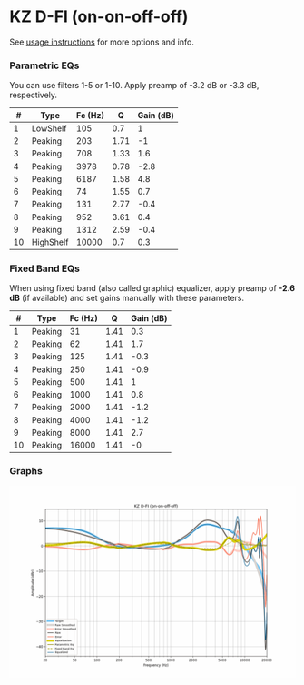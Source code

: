 # KZ D-FI (on-on-off-off)
See [usage instructions](https://github.com/jaakkopasanen/AutoEq#usage) for more options and info.

### Parametric EQs
You can use filters 1-5 or 1-10. Apply preamp of -3.2 dB or -3.3 dB, respectively.

|   # | Type      |   Fc (Hz) |    Q |   Gain (dB) |
|-----|-----------|-----------|------|-------------|
|   1 | LowShelf  |       105 | 0.7  |         1   |
|   2 | Peaking   |       203 | 1.71 |        -1   |
|   3 | Peaking   |       708 | 1.33 |         1.6 |
|   4 | Peaking   |      3978 | 0.78 |        -2.8 |
|   5 | Peaking   |      6187 | 1.58 |         4.8 |
|   6 | Peaking   |        74 | 1.55 |         0.7 |
|   7 | Peaking   |       131 | 2.77 |        -0.4 |
|   8 | Peaking   |       952 | 3.61 |         0.4 |
|   9 | Peaking   |      1312 | 2.59 |        -0.4 |
|  10 | HighShelf |     10000 | 0.7  |         0.3 |

### Fixed Band EQs
When using fixed band (also called graphic) equalizer, apply preamp of **-2.6 dB** (if available) and set gains manually with these parameters.

|   # | Type    |   Fc (Hz) |    Q |   Gain (dB) |
|-----|---------|-----------|------|-------------|
|   1 | Peaking |        31 | 1.41 |         0.3 |
|   2 | Peaking |        62 | 1.41 |         1.7 |
|   3 | Peaking |       125 | 1.41 |        -0.3 |
|   4 | Peaking |       250 | 1.41 |        -0.9 |
|   5 | Peaking |       500 | 1.41 |         1   |
|   6 | Peaking |      1000 | 1.41 |         0.8 |
|   7 | Peaking |      2000 | 1.41 |        -1.2 |
|   8 | Peaking |      4000 | 1.41 |        -1.2 |
|   9 | Peaking |      8000 | 1.41 |         2.7 |
|  10 | Peaking |     16000 | 1.41 |        -0   |

### Graphs
![](./KZ%20D-FI%20(on-on-off-off).png)
